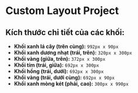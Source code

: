 # Custom Layout Project

## Kích thước chi tiết của các khối:

* **Khối xanh lá cây (trên cùng):** `992px x 90px`
* **Khối xanh dương nhạt (trái, trên):** `320px x 300px`
* **Khối vàng (giữa, trên):** `372px x 300px`
* **Khối tím (trái, giữa):** `692px x 300px`
* **Khối hồng (trái, dưới):** `692px x 300px`
* **Khối vàng (trái, dưới cùng):** `692px x 90px`
* **Khối xanh mòng két (phải, cao):** `300px x 990px` 
